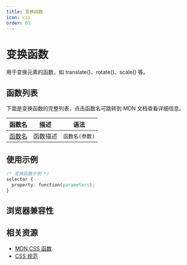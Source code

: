 ```yaml
---
title: 变换函数
icon: css
order: 03
---
```


# 变换函数

用于变换元素的函数，如 translate()、rotate()、scale() 等。

## 函数列表

下面是变换函数的完整列表，点击函数名可跳转到 MDN 文档查看详细信息。

| 函数名 | 描述 | 语法 |
|-------|------|------|
| [函数名](https://developer.mozilla.org/path/to/function) | 函数描述 | `函数名(参数)` |

<!-- 此处将根据数据自动生成函数表格 -->

## 使用示例

```css
/* 变换函数示例 */
selector {
  property: function(parameters);
}
```

## 浏览器兼容性

<!-- 此处将根据数据自动生成兼容性表格 -->

## 相关资源

- [MDN CSS 函数](https://developer.mozilla.org/zh-CN/docs/Web/CSS/CSS_Functions)
- [CSS 规范](https://www.w3.org/Style/CSS/)
